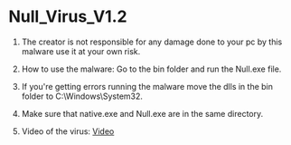 # Null_Virus_V1.2

1. The creator is not responsible for any damage done to your pc by this malware
use it at your own risk.

2. How to use the malware: 
Go to the bin folder and run the Null.exe file.

3. If you're getting errors running the malware
move the dlls in the bin folder to C:\Windows\System32.

4. Make sure that native.exe and Null.exe are in the same directory.

5. Video of the virus: [Video](https://youtu.be/bdLl-x9K4hU "Video of Virus")
